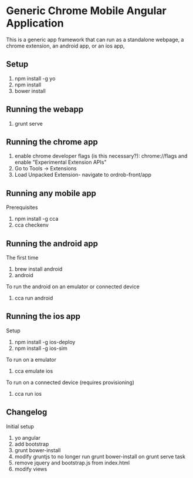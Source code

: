 Generic Chrome Mobile Angular Application
=========================================

This is a generic app framework that can run as a standalone webpage, a chrome extension, an android app, or an ios app,

Setup
-----

1. npm install -g yo
2. npm install
3. bower install

Running the webapp
------------------

1. grunt serve

Running the chrome app
----------------------

1. enable chrome developer flags (is this necessary?): chrome://flags and enable "Experimental Extension APIs"
2. Go to Tools -> Extensions
3. Load Unpacked Extension- navigate to ordrob-front/app

Running any mobile app
----------------------

Prerequisites

1. npm install -g cca
2. cca checkenv

Running the android app
-----------------------

The first time

1. brew install android
2. android 

To run the android on an emulator or connected device

1. cca run android

Running the ios app
-------------------

Setup

1. npm install -g ios-deploy
2. npm install -g ios-sim

To run on a emulator

1. cca emulate ios

To run on a connected device (requires provisioning)

1. cca run ios

Changelog
---------

Initial setup

1. yo angular
2. add bootstrap
3. grunt bower-install
4. modify gruntjs to no longer run grunt bower-install on grunt serve task
5. remove jquery and bootstrap.js from index.html
6. modify views

